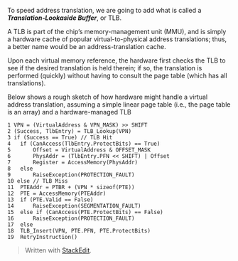 To speed address translation, we are going to add what is called a **_Translation-Lookaside Buffer_**, or TLB. 

A TLB is part of the chip’s memory-management unit (MMU), and is simply a hardware cache of popular virtual-to-physical address translations; thus, a better name would be an address-translation cache. 

Upon each virtual memory reference, the hardware first checks the TLB to see if the desired translation is held therein; if so, the translation is performed (quickly) without having to consult the page table (which has all translations).

Below shows a rough sketch of how hardware might handle a virtual address translation, assuming a simple linear page table (i.e., the page table is an array) and a hardware-managed TLB

	1 VPN = (VirtualAddress & VPN_MASK) >> SHIFT 
	2 (Success, TlbEntry) = TLB_Lookup(VPN) 
	3 if (Success == True) // TLB Hit 
	4 	if (CanAccess(TlbEntry.ProtectBits) == True) 
	5 		Offset = VirtualAddress & OFFSET_MASK 
	6 		PhysAddr = (TlbEntry.PFN << SHIFT) | Offset 
	7 		Register = AccessMemory(PhysAddr) 
	8 	else 
	9 		RaiseException(PROTECTION_FAULT) 
	10 else // TLB Miss 
	11 	PTEAddr = PTBR + (VPN * sizeof(PTE)) 
	12 	PTE = AccessMemory(PTEAddr) 
	13 	if (PTE.Valid == False) 
	14 		RaiseException(SEGMENTATION_FAULT) 
	15 	else if (CanAccess(PTE.ProtectBits) == False) 
	16 		RaiseException(PROTECTION_FAULT) 
	17 	else 
	18 	TLB_Insert(VPN, PTE.PFN, PTE.ProtectBits) 
	19 	RetryInstruction()



> Written with [StackEdit](https://stackedit.io/).
<!--stackedit_data:
eyJoaXN0b3J5IjpbLTQ4NDQ3MDIyOCwtMTg5NTIzMDI5M119
-->